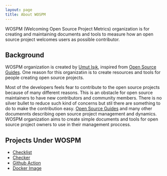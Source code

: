 ```yaml
---
layout: page
title: About WOSPM
---
```


WOSPM (Welcoming Open Source Project Metrics) organization is for creating and maintaining documents and tools to measure how an open source project welcomes users as possible contributor.

## Background

WOSPM organization is created by [Umut Işık](https://umuts.info), inspired from [Open Source Guides](https://opensource.guide/). One reason for this organizatiın is to create resources and tools for people creating open source projects.

Most of the developers feels fear to contribute to the open source projects because of many different reasons. This is an obstacle for open source maintainers to have new contributors and community members. There is no silver bullet to reduce such kind of concerns but stil there are something to do to make the contribution easy. [Open Source Guides](https://opensource.guide/) and many other documennts describing open source project management and dynamics. WOSPM organization aims to create simple documents and tools for open source project owners to use in their management proccess.

## Projects Under WOSPM

- [Checklist](/checklist/)
- [Checker](/checker/)
- [Github Action](/github-action/)
- [Docker Image](/docker/)
